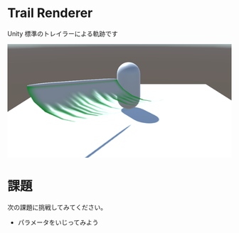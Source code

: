 # Trail Renderer
Unity 標準のトレイラーによる軌跡です

![結果画像](result.png)

# 課題
次の課題に挑戦してみてください。

- パラメータをいじってみよう

